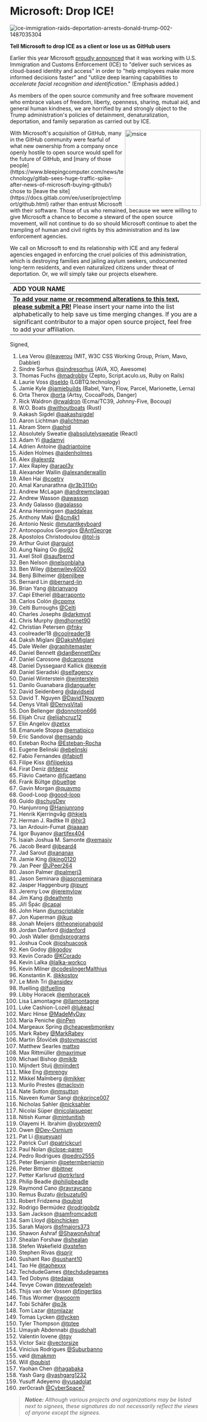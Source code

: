# Microsoft: Drop ICE!

![ice-immigration-raids-deportation-arrests-donald-trump-002-1487035304](https://user-images.githubusercontent.com/2541728/41786900-be6a5df0-7614-11e8-9293-752485ce56d9.png)

**Tell Microsoft to drop ICE as a client or lose us as GitHub users**

Earlier this year Microsoft [proudly announced](https://blogs.msdn.microsoft.com/azuregov/2018/01/24/federal-agencies-continue-to-advance-capabilities-with-azure-government/) that it was working with U.S. Immigration and Customs Enforcement (ICE) to "deliver such services as cloud-based identity and access" in order to "help employees make more informed decisions faster" and "utilize deep learning capabilities to *accelerate facial recognition and identification*." (Emphasis added.)

As members of the open source community and free software movement who embrace values of freedom, liberty, openness, sharing, mutual aid, and general human kindness, we are horrified by and strongly object to the Trump administration's policies of detainment, denaturalization, deportation, and family separation as carried out by ICE.

<img width="200" alt="msice" src="https://user-images.githubusercontent.com/2541728/41785088-80de504a-760f-11e8-8e7f-0d9102f8bd28.png" align="right">
With Microsoft's acquisition of GitHub, many in the GitHub community were fearful of what new ownership from a company once openly hostile to open source would spell for the future of GitHub, and [many of those people](https://www.bleepingcomputer.com/news/technology/gitlab-sees-huge-traffic-spike-after-news-of-microsoft-buying-github/) chose to [leave the site](https://docs.gitlab.com/ee/user/project/import/github.html) rather than entrust Microsoft with their software. Those of us who remained, because we were willing to give Microsoft a chance to become a steward of the open source movement, will not continue to do so should Microsoft continue to abet the trampling of human and civil rights by this administration and its law enforcement agencies.

We call on Microsoft to end its relationship with ICE and any federal agencies engaged in enforcing the cruel policies of this administration, which is destroying families and jailing asylum seekers, undocumented long-term residents, and even naturalized citizens under threat of deportation. Or, we will simply take our projects elsewhere.

| ADD YOUR NAME |
| :--- |
| **[To add your name or recommend alterations to this text, please submit a PR!](https://github.com/selfagency/microsoft-drop-ice/edit/master/README.md)** Please insert your name into the list alphabetically to help save us time merging changes. If you are a significant contributor to a major open source project, feel free to add your affiliation. |

Signed,

1.  Lea Verou [@leaverou](https://github.com/leaverou) (MIT, W3C CSS Working Group, Prism, Mavo, Dabblet)
1.  Sindre Sorhus [@sindresorhus](https://github.com/sindresorhus) (AVA, XO, Awesome)
1.  Thomas Fuchs [@madrobby](https://github.com/madrobby) (Zepto, Script.aculo.us, Ruby on Rails)
1.  Laurie Voss [@seldo](https://github.com/seldo) (LGBTQ.technology)
1.  Jamie Kyle [@jamiebuilds](https://github.com/jamiebuilds) (Babel, Yarn, Flow, Parcel, Marionette, Lerna)
1.  Orta Therox [@orta](https://github.com/orta) (Artsy, CocoaPods, Danger)
1.  Rick Waldron [@rwaldron](https://github.com/rwaldron) (Ecma/TC39, Johnny-Five, Bocoup)
1.  W.O. Boats [@withoutboats](https://github.com/withoutboats) (Rust)
1.  Aakash Sigdel [@aakashsigdel](https://github.com/aakashsigdel)
1.  Aaron Lichtman [@alichtman](https://github.com/alichtman)
1.  Abram Stern [@aphid](https://github.com/aphid)
1.  Absolutely Sweatie [@absolutelysweatie](https://github.com/absolutelysweatie) (React)
1.  Adam Yi [@adamyi](https://github.com/adamyi)
1.  Adrien Antoine [@adriantoine](https://github.com/adriantoine)
1.  Aiden Holmes [@aidenholmes](https://github.com/aidenholmes)
1.  Alex [@alexrdz](https://github.com/alexrdz)
1.  Alex Rapley [@arapl3y](https://github.com/arapl3y)
1.  Alexander Wallin [@alexanderwallin](https://github.com/alexanderwallin)
1.  Allen Hai [@coetry](https://github.com/coetry)
1.  Amal Karunarathna [@r3b311i0n](https://github.com/r3b311i0n)
1.  Andrew McLagan [@andrewmclagan](https://github.com/andrewmclagan)
1.  Andrew Wasson [@awasson](https://github.com/awasson)
1.  Andy Galasso [@agalasso](https://github.com/agalasso)
1.  Anna Henningsen [@addaleax](https://github.com/addaleax)
1.  Anthony Maki [@4cm4k1](https://github.com/4cm4k1)
1.  Antonio Nesic [@mutantkeyboard](https://github.com/mutantkeyboard) 
1.  Antonopoulos Georgios [@AntGeorge](https://github.com/AntGeorge)
1.  Apostolos Christodoulou [@tol-is](https://github.com/tol-is)
1.  Arthur Guiot [@arguiot](https://github.com/arguiot)
1.  Aung Naing Oo [@o92](https://github.com/o92)
1.  Axel Stoll [@saufbernd](https://github.com/saufbernd)
1.  Ben Nelson [@nelsonblaha](https://github.com/nelsonblaha)
1.  Ben Wiley [@benwiley4000](https://github.com/benwiley4000)
1.  Benji Bilheimer [@benjibee](https://github.com/benjibee)
1.  Bernard Lin [@bernard-lin](https://github.com/bernard-lin)
1.  Brian Yang [@brianyang](https://github.com/brianyang)
1.  Capi Etheriel [@barraponto](https://github.com/barraponto)
1.  Carlos Colón [@cppmx](https://github.com/cppmx)
1.  Celti Burroughs [@Celti](https://github.com/Celti)
1.  Charles Josephs [@darkmyst](https://github.com/darkmyst)
1.  Chris Murphy [@mdhornet90](https://github.com/mdhornet90)
1.  Christian Petersen [@fnky](https://github.com/fnky)
1.  coolreader18 [@coolreader18](https://github.com/coolreader18)
1.  Daksh Miglani [@DakshMiglani](https://github.com/DakshMiglani)
1.  Dale Weiler [@graphitemaster](https://github.com/graphitemaster)
1.  Daniel Bennett [@danBennettDev](https://github.com/danbennettdev)
1.  Daniel Carosone [@dcarosone](https://github.com/dcarosone)
1.  Daniel Dyssegaard Kallick [@keevie](https://github.com/keevie)
1.  Daniel Sieradski [@selfagency](https://github.com/selfagency)
1.  Daniel Winterstein [@winterstein](https://github.com/winterstein)
1.  Danilo Guanabara [@danguafer](https://github.com/danguafer)
1.  David Seidenberg [@davidseid](https://github.com/davidseid)
1.  David T. Nguyen [@DavidTNguyen](https://github.com/DavidTNguyen)
1.  Denys Vitali [@DenysVitali](https://github.com/denysvitali)
1.  Don Bellenger [@donnotron666](https://github.com/donnotron666)
1.  Elijah Cruz [@elijahcruz12](https://github.com/elijahcruz12)
1.  Elin Angelov [@zetxx](https://github.com/zetxx)
1.  Emanuele Stoppa [@ematipico](https://github.com/ematipico)
1.  Eric Sandoval [@emsando](https://github.com/emsando)
1.  Esteban Rocha [@Esteban-Rocha](https://github.com/Esteban-Rocha)
1.  Eugene Belinski [@ebelinski](https://github.com/ebelinski/)
1.  Fabio Fernandes [@fabiofl](https://github.com/fabiofl)
1.  Filipe Kiss [@filipekiss](https://github.com/filipekiss)
1.  Firat Deniz [@fdeniz](https://github.com/fdeniz)
1.  Flávio Caetano [@fjcaetano](https://github.com/fjcaetano)
1.  Frank Bültge [@bueltge](https://github.com/bueltge)
1.  Gavin Morgan [@quavmo](https://github.com/quavmo)
1.  Good-Loop [@good-loop](https://github.com/good-loop)
1.  Guido [@schugDev](https://github.com/schugDev)
1.  Hanjunrong [@Hanjunrong](https://github.com/Hanjunrong)
1.  Henrik Kjerringvåg [@hkjels](https://github.com/hkjels)
1.  Herman J. Radtke III [@hjr3](https://github.com/hjr3)
1.  Ian Ardouin-Fumat [@iaaaan](https://github.com/iaaaan)
1.  Igor Buyanov [@artifex404](https://github.com/artifex404)
1.  Isaiah Joshua M. Samonte [@xemasiv](https://github.com/xemasiv)
1.  Jacob Beard [@jbeard4](https://github.com/jbeard4)
1.  Jad Sarout [@xananax](https://github.com/Xananax/)
1.  Jamie King [@king0120](https://github.com/king0120)
1.  Jan Peer [@JPeer264](https://github.com/JPeer264)
1.  Jason Palmer [@palmerj3](https://github.com/palmerj3)
1.  Jason Seminara [@jasonseminara](https://github.com/jasonseminara)
1.  Jasper Haggenburg [@jpunt](https://github.com/Jpunt)
1.  Jeremy Low [@jeremylow](https://github.com/jeremylow)
1.  Jim Kang [@deathmtn](https://github.com/jimkang)
1.  Jiří Špác [@capaj](https://github.com/capaj)
1.  John Hann [@unscriptable](https://github.com/unscriptable)
1.  Jon Kuperman [@jkup](https://github.com/jkup)
1.  Jonah Meijers [@theonejonahgold](https://github.com/theonejonahgold)
1.  Jordan Danford [@jdanford](https://github.com/jdanford)
1.  Josh Waller [@mdxprograms](https://github.com/mdxprograms)
1.  Joshua Cook [@joshuacook](https://github.com/joshuacook)
1.  Ken Godoy [@kgodoy](https://github.com/kgodoy)
1.  Kevin Corado [@KCorado](https://github.com/KCorado)
1.  Kevin Lalka [@lalka-workco](https://github.com/lalka-workco)
1.  Kevin Milner [@codeslingerMalthius](https://github.com/codeslingerMalthius)
1.  Konstantin K. [@kkostov](https://github.com/kkostov)
1.  Le Minh Tri [@ansidev](https://github.com/ansidev)
1.  lfuelling [@lfuelling](https://github.com/lfuelling)
1.  Libby Horacek [@emhoracek](https://github.com/emhoracek)
1.  Lisa Lamontagne [@llamontagne](https://github.com/llamontagne)
1.  Luke Cashion-Lozell [@lukeacl](https://github.com/lukeacl)
1.  Marc Hinse [@MadeMyDay](https://github.com/MadeMyDay)
1.  Maria Peniche [@inPen](https://github.com/InPen)
1.  Margeaux Spring [@cheapwebmonkey](https://github.com/cheapwebmonkey)
1.  Mark Rabey [@MarkRabey](https://github.com/MarkRabey)
1.  Martin Šťovíček [@stovmascript](https://github.com/stovmascript)
1.  Matthew Searles [mattxo](https://github.com/mattxo)
1.  Max Rittmüller [@maxrimue](https://github.com/maxrimue)
1.  Michael Bishop [@miklb](https://github.com/miklb)
1.  Mijndert Stuij [@mijndert](https://github.com/mijndert)
1.  Mike Eng [@mrengy](https://github.com/mrengy)
1.  Mikkel Malmberg [@mikker](https://github.com/mikker)
1.  Murilo Prestes [@maclovin](https://github.com/maclovin)
1.  Nate Sutton [@nmsutton](https://github.com/nmsutton)
1.  Naveen Kumar Sangi [@nkprince007](https://github.com/nkprince007)
1.  Nicholas Sahler [@nicksahler](https://github.com/nicksahler)
1.  Nicolai Süper [@nicolaisueper](https://github.com/nicolaisueper)
1.  Nitish Kumar [@mintunitish](https://github.com/mintunitish)
1.  Olayemi H. Ibrahim [@yobroyem0](https://github.com/yobroyem0)
1.  Owen [@Dev-Osmium](https://github.com/Dev-Osmium)
1.  Pat Li [@xueyuanl](https://github.com/xueyuanl)
1.  Patrick Curl [@patrickcurl](https://github.com/patrickcurl)
1.  Paul Nolan [@close-paren](https://github.com/close-paren)
1.  Pedro Rodrigues [@pedro2555](https://github.com/pedro2555)
1.  Peter Benjamin [@petermbenjamin](https://github.com/petermbenjamin)
1.  Peter Bittner [@bittner](https://github.com/bittner)
1.  Petter Karlsrud [@ptrkrlsrd](https://github.com/ptrkrlsrd)
1.  Philip Beadle [@philipbeadle](https://github.com/philipbeadle)
1.  Raymond Cano [@rayraycano](https://github.com/rayraycano)
1.  Remus Buzatu [@rbuzatu90](https://github.com/rbuzatu90/)
1.  Robert Fridzema [@qubist](https://github.com/fridzema)
1.  Rodrigo Bermúdez [@rodrigobdz](https://github.com/rodrigobdz)
1.  Sam Jackson [@samfromcadott](https://github.com/samfromcadott)
1.  Sam Lloyd [@binchicken](https://github.com/binchicken)
1.  Sarah Majors [@sfmajors373](http://github.com/sfmajors373)
1.  Shawon Ashraf [@ShawonAshraf](https://github.com/ShawonAshraf)
1.  Shealan Forshaw [@shealan](https://github.com/shealan)
1.  Stefen Wakefield [@xstefen](https://github.com/xstefen)
1.  Stephen Rivas [@sprjr](https://github.com/sprjr)
1.  Sushant Rao [@sushant10](https://github.com/sushant10)
1.  Tao He [@taohexxx](https://github.com/taohexxx)
1.  TechdudeGames [@techdudegames](https://github.com/techdudegames)
1.  Ted Dobyns [@tedajax](https://github.com/tedajax)
1.  Tevye Cowan [@tevyefegeleh](https://github.com/tevyefegeleh)
1.  Thijs van der Vossen [@fingertips](https://github.com/Fingertips)
1.  Titus Wormer [@wooorm](https://github.com/wooorm)
1.  Tobi Schäfer [@p3k](https://github.com/p3k)
1.  Tom Lazar [@tomlazar](https://github.com/tomlazar)
1.  Tomas Lycken [@tlycken](https://github.com/tlycken)
1.  Tyler Thompson [@tptee](https://github.com/tptee)
1.  Umayah Abdennabi [@sudohalt](https://github.com/sudohalt)
1.  Valentin Iovene [@tgy](https://github.com/tgy)
1.  Victor Saiz [@vectorsize](https://github.com/vectorsize)
1.  Vinicius Rodrigues [@Suburbanno](https://github.com/Suburbanno)
1.  vøid [@makmm](https://github.com/makmm)
1.  Will [@qubist](https://github.com/qubist)
1.  Yaohan Chen [@hagabaka](https://github.com/hagabaka)
1.  Yash Garg [@yashgarg1232](https://github.com/yashgarg1232) 
1.  Yusuff Adeyemo [@yusadolat](https://github.com/yusadolat)
1.  zer0crash [@CyberSpace7](https://github.com/CyberSpace7)

> ***Notice:*** *Although various projects and organizations may be listed next to signees, these signatures do not necessarily reflect the views of anyone except the signees.*
